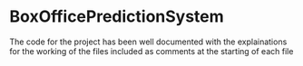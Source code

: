 # BoxOfficePredictionSystem
The code for the project has been well documented with the explainations for the working of the files included as comments 
at the starting of each file
